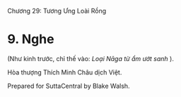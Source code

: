  

Chương 29: Tương Ưng Loài Rồng

# 9\. Nghe

(Như kinh trước, chỉ thế vào: _Loại Nāga từ ẩm ướt sanh_ ).

Hòa thượng Thích Minh Châu dịch Việt.

Prepared for SuttaCentral by Blake Walsh.